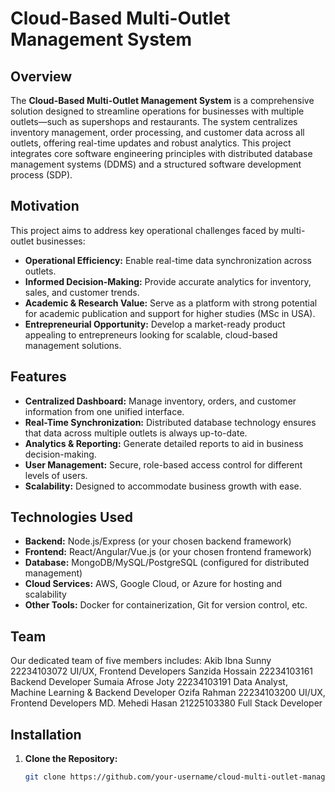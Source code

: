 # Cloud-Based Multi-Outlet Management System

## Overview

The **Cloud-Based Multi-Outlet Management System** is a comprehensive solution designed to streamline operations for businesses with multiple outlets—such as supershops and restaurants. The system centralizes inventory management, order processing, and customer data across all outlets, offering real-time updates and robust analytics. This project integrates core software engineering principles with distributed database management systems (DDMS) and a structured software development process (SDP).

## Motivation

This project aims to address key operational challenges faced by multi-outlet businesses:
- **Operational Efficiency:** Enable real-time data synchronization across outlets.
- **Informed Decision-Making:** Provide accurate analytics for inventory, sales, and customer trends.
- **Academic & Research Value:** Serve as a platform with strong potential for academic publication and support for higher studies (MSc in USA).
- **Entrepreneurial Opportunity:** Develop a market-ready product appealing to entrepreneurs looking for scalable, cloud-based management solutions.

## Features

- **Centralized Dashboard:** Manage inventory, orders, and customer information from one unified interface.
- **Real-Time Synchronization:** Distributed database technology ensures that data across multiple outlets is always up-to-date.
- **Analytics & Reporting:** Generate detailed reports to aid in business decision-making.
- **User Management:** Secure, role-based access control for different levels of users.
- **Scalability:** Designed to accommodate business growth with ease.

## Technologies Used

- **Backend:** Node.js/Express (or your chosen backend framework)
- **Frontend:** React/Angular/Vue.js (or your chosen frontend framework)
- **Database:** MongoDB/MySQL/PostgreSQL (configured for distributed management)
- **Cloud Services:** AWS, Google Cloud, or Azure for hosting and scalability
- **Other Tools:** Docker for containerization, Git for version control, etc.

## Team

Our dedicated team of five members includes:
Akib Ibna Sunny 22234103072 UI/UX, Frontend Developers
Sanzida Hossain 22234103161 Backend Developer
Sumaia Afrose Joty 22234103191 Data Analyst, Machine Learning
& Backend Developer
Ozifa Rahman 22234103200 UI/UX, Frontend Developers
MD. Mehedi Hasan 21225103380 Full Stack Developer

## Installation

1. **Clone the Repository:**
   ```bash
   git clone https://github.com/your-username/cloud-multi-outlet-management.git
